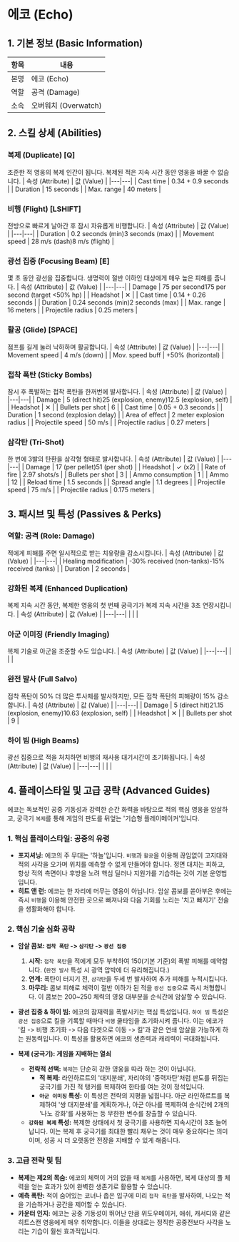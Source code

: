 # 에코 (Echo)

## 1. 기본 정보 (Basic Information)

| 항목 | 내용                 |
| ---- | -------------------- |
| 본명 | 에코 (Echo)          |
| 역할 | 공격 (Damage)        |
| 소속 | 오버워치 (Overwatch) |

## 2. 스킬 상세 (Abilities)

### 복제 (Duplicate) [Q]

조준한 적 영웅의 복제 인간이 됩니다. 복제된 적은 지속 시간 동안 영웅을 바꿀 수 없습니다.
| 속성 (Attribute) | 값 (Value) |
|---|---|
| Cast time | 0.34 + 0.9 seconds |
| Duration | 15 seconds |
| Max. range | 40 meters |

### 비행 (Flight) [LSHIFT]

전방으로 빠르게 날아간 후 잠시 자유롭게 비행합니다.
| 속성 (Attribute) | 값 (Value) |
|---|---|
| Duration | 0.2 seconds (min)3 seconds (max) |
| Movement speed | 28 m/s (dash)8 m/s (flight) |

### 광선 집중 (Focusing Beam) [E]

몇 초 동안 광선을 집중합니다. 생명력이 절반 이하인 대상에게 매우 높은 피해를 줍니다.
| 속성 (Attribute) | 값 (Value) |
|---|---|
| Damage | 75 per second175 per second (target <50% hp) |
| Headshot | ✕ |
| Cast time | 0.14 + 0.26 seconds |
| Duration | 0.24 seconds (min)2 seconds (max) |
| Max. range | 16 meters |
| Projectile radius | 0.25 meters |

### 활공 (Glide) [SPACE]

점프를 길게 눌러 낙하하며 활공합니다.
| 속성 (Attribute) | 값 (Value) |
|---|---|
| Movement speed | 4 m/s (down) |
| Mov. speed buff | +50% (horizontal) |

### 접착 폭탄 (Sticky Bombs)

잠시 후 폭발하는 접착 폭탄을 한꺼번에 발사합니다.
| 속성 (Attribute) | 값 (Value) |
|---|---|
| Damage | 5 (direct hit)25 (explosion, enemy)12.5 (explosion, self) |
| Headshot | ✕ |
| Bullets per shot | 6 |
| Cast time | 0.05 + 0.3 seconds |
| Duration | 1 second (explosion delay) |
| Area of effect | 2 meter explosion radius |
| Projectile speed | 50 m/s |
| Projectile radius | 0.27 meters |

### 삼각탄 (Tri-Shot)

한 번에 3발의 탄환을 삼각형 형태로 발사합니다.
| 속성 (Attribute) | 값 (Value) |
|---|---|
| Damage | 17 (per pellet)51 (per shot) |
| Headshot | ✓ (x2) |
| Rate of fire | 2.97 shots/s |
| Bullets per shot | 3 |
| Ammo consumption | 1 |
| Ammo | 12 |
| Reload time | 1.5 seconds |
| Spread angle | 1.1 degrees |
| Projectile speed | 75 m/s |
| Projectile radius | 0.175 meters |

## 3. 패시브 및 특성 (Passives & Perks)

### 역할: 공격 (Role: Damage)

적에게 피해를 주면 일시적으로 받는 치유량을 감소시킵니다.
| 속성 (Attribute) | 값 (Value) |
|---|---|
| Healing modification | -30% received (non-tanks)-15% received (tanks) |
| Duration | 2 seconds |

### 강화된 복제 (Enhanced Duplication)

복제 지속 시간 동안, 복제한 영웅의 첫 번째 궁극기가 복제 지속 시간을 3초 연장시킵니다.
| 속성 (Attribute) | 값 (Value) |
|---|---|
| | |

### 아군 이미징 (Friendly Imaging)

복제 기술로 아군을 조준할 수도 있습니다.
| 속성 (Attribute) | 값 (Value) |
|---|---|
| | |

### 완전 발사 (Full Salvo)

접착 폭탄이 50% 더 많은 투사체를 발사하지만, 모든 접착 폭탄의 피해량이 15% 감소합니다.
| 속성 (Attribute) | 값 (Value) |
|---|---|
| Damage | 5 (direct hit)21.15 (explosion, enemy)10.63 (explosion, self) |
| Headshot | ✕ |
| Bullets per shot | 9 |

### 하이 빔 (High Beams)

광선 집중으로 적을 처치하면 비행의 재사용 대기시간이 초기화됩니다.
| 속성 (Attribute) | 값 (Value) |
|---|---|
| | |

## 4. 플레이스타일 및 고급 공략 (Advanced Guides)

에코는 독보적인 공중 기동성과 강력한 순간 화력을 바탕으로 적의 핵심 영웅을 암살하고, 궁극기 `복제`를 통해 게임의 판도를 뒤엎는 '기습형 플레이메이커'입니다.

### **1. 핵심 플레이스타일: 공중의 유령**

- **포지셔닝:** 에코의 주 무대는 '하늘'입니다. `비행`과 `활공`을 이용해 끊임없이 고지대와 적의 사각을 오가며 위치를 예측할 수 없게 만들어야 합니다. 정면 대치는 피하고, 항상 적의 측면이나 후방을 노려 핵심 딜러나 지원가를 기습하는 것이 기본 운영법입니다.
- **히트 앤 런:** 에코는 한 자리에 머무는 영웅이 아닙니다. 암살 콤보를 쏟아부은 후에는 즉시 `비행`을 이용해 안전한 곳으로 빠져나와 다음 기회를 노리는 '치고 빠지기' 전술을 생활화해야 합니다.

### **2. 핵심 기술 심화 공략**

- **암살 콤보: `접착 폭탄` -> `삼각탄` -> `광선 집중`**
  1.  **시작:** `접착 폭탄`을 적에게 모두 부착하여 150(기본 기준)의 폭발 피해를 예약합니다. (`완전 발사` 특성 시 광역 압박에 더 유리해집니다.)
  2.  **연계:** 폭탄이 터지기 전, `삼각탄`을 두세 번 발사하여 추가 피해를 누적시킵니다.
  3.  **마무리:** 콤보 피해로 체력이 절반 이하가 된 적을 `광선 집중`으로 즉시 처형합니다. 이 콤보는 200~250 체력의 영웅 대부분을 순식간에 암살할 수 있습니다.
- **광선 집중 & 하이 빔:** 에코의 잠재력을 폭발시키는 핵심 특성입니다. `하이 빔` 특성은 `광선 집중`으로 킬을 기록할 때마다 `비행` 쿨타임을 초기화시켜 줍니다. 이는 에코가 '킬 -> 비행 초기화 -> 다음 타겟으로 이동 -> 킬'과 같은 연쇄 암살을 가능하게 하는 원동력입니다. 이 특성을 활용하면 에코의 생존력과 캐리력이 극대화됩니다.

- **복제 (궁극기): 게임을 지배하는 열쇠**
  - **전략적 선택:** `복제`는 단순히 강한 영웅을 따라 하는 것이 아닙니다.
    - **적 복제:** 라인하르트의 '대지분쇄', 자리야의 '중력자탄'처럼 판도를 뒤집는 궁극기를 가진 적 탱커를 복제하여 한타를 여는 것이 정석입니다.
    - **`아군 이미징` 특성:** 이 특성은 전략의 지평을 넓힙니다. 아군 라인하르트를 복제하여 '쌍 대지분쇄'를 계획하거나, 아군 아나를 복제하여 순식간에 2개의 '나노 강화'를 사용하는 등 무한한 변수를 창출할 수 있습니다.
  - **`강화된 복제` 특성:** 복제한 상태에서 첫 궁극기를 사용하면 지속시간이 3초 늘어납니다. 이는 복제 후 궁극기를 최대한 빨리 채우는 것이 매우 중요하다는 의미이며, 성공 시 더 오랫동안 전장을 지배할 수 있게 해줍니다.

### **3. 고급 전략 및 팁**

- **복제는 제2의 목숨:** 에코의 체력이 거의 없을 때 `복제`를 사용하면, 복제 대상의 풀 체력을 얻는 효과가 있어 완벽한 생존기로 활용할 수 있습니다.
- **예측 폭탄:** 적이 숨어있는 코너나 좁은 입구에 미리 `접착 폭탄`을 발사하여, 나오는 적을 기습하거나 공간을 제어할 수 있습니다.
- **카운터 인지:** 에코는 공중 기동성이 뛰어난 만큼 위도우메이커, 애쉬, 캐서디와 같은 히트스캔 영웅에게 매우 취약합니다. 이들을 상대로는 정직한 공중전보다 사각을 노리는 기습이 훨씬 효과적입니다.
